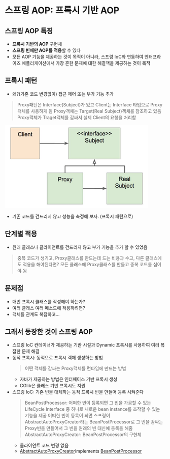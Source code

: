 # 스프링 AOP: 프록시 기반 AOP
## 스프링 AOP 특징
- **프록시 기반의 AOP** 구현체
- **스프링 빈에만 AOP를 적용**할 수 있다
- 모든 AOP 기능을 제공하는 것이 목적이 아니라, 스프링 IoC와 연동하여 엔터프라이즈
  애플리케이션에서 가장 흔한 문제에 대한 해결책을 제공하는 것이 목적

## 프록시 패턴
- 왜?(기존 코드 변경없이) 접근 제어 또는 부가 기능 추가
> Proxy패턴은 Interface(Subject)가 있고 Client는 Interface 타입으로 Proxy객체를 사용하게 됨
> Proxy객체는 Target(Real Subject)객체를 참조하고 있음
> Proxy객체가 Traget객체를 감싸서 실제 Client의 요청을 처리함
  
<img src="img/06-03.png" style="width:450px"/>
  

- 기존 코드를 건드리지 않고 성능을 측정해 보자. (프록시 패턴으로)

## 단계별 적용
- 원래 클래스나 클라이언트를 건드리지 않고 부가 기능을 추가 할 수 있었음
> 중복 코드가 생기고, Proxy클래스를 만드는데 드는 비용과 수고, 다른 클래스에도 적용을 해야된다면? 모든 클래스에 Proxy클래스를 만들고
> 중복 코드를 심어야 됨

## 문제점
- 매번 프록시 클래스를 작성해야 하는가?
- 여러 클래스 여러 메소드에 적용하려면?
- 객체들 관계도 복잡하고...

## 그래서 등장한 것이 스프링 AOP
- 스프링 IoC 컨테이너가 제공하는 기반 시설과 Dynamic 프록시를 사용하여 여러 복잡한 문제 해결
- 동적 프록시: 동적으로 프록시 객체 생성하는 방법
  > 어떤 객체를 감싸는 Proxy객체를 런타임에 만드는 방법
  - 자바가 제공하는 방법은 인터페이스 기반 프록시 생성
  - CGlib은 클래스 기반 프록시도 지원
- 스프링 IoC: 기존 빈을 대체하는 동적 프록시 빈을 만들어 등록 시켜준다
  > BeanPostProcessor: 어떠한 빈이 등록되면 그 빈을 가공할 수 있는 LifeCycle Interface 중 하나로 새로운 bean instance를
  > 조작할 수 있는 기능을 제공
  > 어떠한 빈이 등록이 되면 스프링이 AbstractAutoProxyCreator라는 BeanPostProcessor로 그 빈을 감싸는 
  > Proxy빈을 만들어서 그 빈을 원래의 빈 대신에 등록을 해줌
  > AbstractAutoProxyCreator: BeanPostProcessor의 구현체
  - 클라이언트 코드 변경 없음
  - [AbstractAutoProxyCreator​](https://docs.spring.io/spring/docs/current/javadoc-api/org/springframework/aop/framework/autoproxy/AbstractAutoProxyCreator.html) implements ​[BeanPostProcessor](https://docs.spring.io/spring/docs/current/javadoc-api/org/springframework/beans/factory/config/BeanPostProcessor.html)